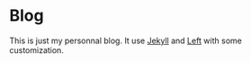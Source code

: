 # Blog

This is just my personnal blog.
It use [Jekyll](https://github.com/mojombo/jekyll) and [Left](https://github.com/holman/left) with some customization.
